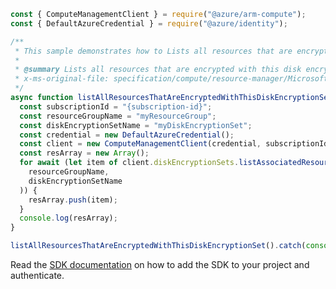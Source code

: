 ```javascript
const { ComputeManagementClient } = require("@azure/arm-compute");
const { DefaultAzureCredential } = require("@azure/identity");

/**
 * This sample demonstrates how to Lists all resources that are encrypted with this disk encryption set.
 *
 * @summary Lists all resources that are encrypted with this disk encryption set.
 * x-ms-original-file: specification/compute/resource-manager/Microsoft.Compute/stable/2022-03-02/DiskRP/examples/diskEncryptionSetExamples/DiskEncryptionSet_ListAssociatedResources.json
 */
async function listAllResourcesThatAreEncryptedWithThisDiskEncryptionSet() {
  const subscriptionId = "{subscription-id}";
  const resourceGroupName = "myResourceGroup";
  const diskEncryptionSetName = "myDiskEncryptionSet";
  const credential = new DefaultAzureCredential();
  const client = new ComputeManagementClient(credential, subscriptionId);
  const resArray = new Array();
  for await (let item of client.diskEncryptionSets.listAssociatedResources(
    resourceGroupName,
    diskEncryptionSetName
  )) {
    resArray.push(item);
  }
  console.log(resArray);
}

listAllResourcesThatAreEncryptedWithThisDiskEncryptionSet().catch(console.error);
```

Read the [SDK documentation](https://github.com/Azure/azure-sdk-for-js/blob/%40azure%2Farm-compute_19.0.0/sdk/compute/arm-compute/README.md) on how to add the SDK to your project and authenticate.
